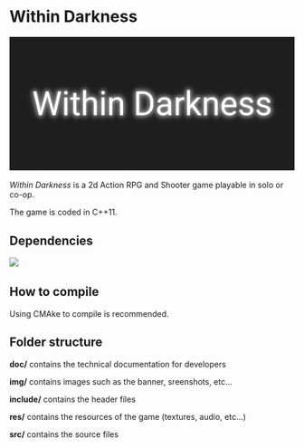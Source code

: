 # Within Darkness

![Panel](img/panel.png)

_Within Darkness_ is a 2d Action RPG and Shooter game playable in solo or co-op.

The game is coded in C++11.

## Dependencies

[<img src="https://www.sfml-dev.org/images/logo.png">](https://www.sfml-dev.org/index.php)

## How to compile

Using CMAke to compile is recommended.

## Folder structure

__doc/__ contains the technical documentation for developers

__img/__ contains images such as the banner, sreenshots, etc...

__include/__ contains the header files

__res/__ contains the resources of the game (textures, audio, etc...)

__src/__ contains the source files
